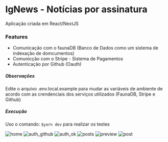 
# IgNews - Notícias por assinatura
Aplicação criada em React/NextJS

### Features

- Comunicação com o faunaDB (Banco de Dados como um sistema de indexação de domcumentos) 
- Comunicção com o Stripe - Sistema de Pagamentos
- Autenticação por Github (Oauth)

##### Observações
Edite o arquivo .env.local.example para mudar as variáveis de ambiente de 
acordo com as crendenciais dos serviços utilizados (FaunaDB, Stripe e Github)

##### Execução
Uso o comando: `$yarn dev`  para realizar os testes

![home](https://user-images.githubusercontent.com/61063376/119752132-cc6a4d80-be72-11eb-8a90-fb322219ec48.png)
![auth_github](https://user-images.githubusercontent.com/61063376/119752168-df7d1d80-be72-11eb-9217-52c96783e5fe.png)
![auth_ok](https://user-images.githubusercontent.com/61063376/119752177-e441d180-be72-11eb-87c2-e1e164482418.png)
![posts](https://user-images.githubusercontent.com/61063376/119752190-eb68df80-be72-11eb-9905-e6b5ec6acb41.png)
![preview](https://user-images.githubusercontent.com/61063376/119752198-ee63d000-be72-11eb-88dd-6bf522f22760.png)
![post](https://user-images.githubusercontent.com/61063376/119752202-f0c62a00-be72-11eb-9f11-3b4b95df2867.png)

